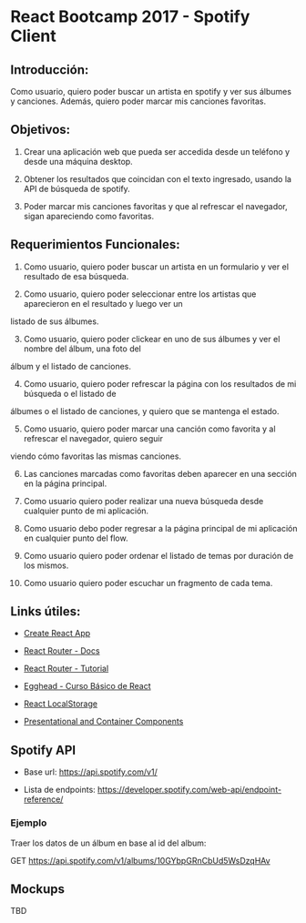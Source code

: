 # React Bootcamp 2017 - Spotify Client

## Introducción:

Como usuario, quiero poder buscar un artista en spotify y ver sus álbumes y canciones. Además, quiero poder marcar mis canciones favoritas.

## Objetivos:

1. Crear una aplicación web que pueda ser accedida desde un teléfono y desde una máquina desktop.

2. Obtener los resultados que coincidan con el texto ingresado, usando la API de búsqueda de spotify.

3. Poder marcar mis canciones favoritas y que al refrescar el navegador, sigan apareciendo como favoritas.

## Requerimientos Funcionales:

1. Como usuario, quiero poder buscar un artista en un formulario y ver el resultado de esa búsqueda.

2. Como usuario, quiero poder seleccionar entre los artistas que aparecieron en el resultado y luego ver un

listado de sus álbumes.

3. Como usuario, quiero poder clickear en uno de sus álbumes y ver el nombre del álbum, una foto del

álbum y el listado de canciones.

4. Como usuario, quiero poder refrescar la página con los resultados de mi búsqueda o el listado de

álbumes o el listado de canciones, y quiero que se mantenga el estado.

5. Como usuario, quiero poder marcar una canción como favorita y al refrescar el navegador, quiero seguir

viendo cómo favoritas las mismas canciones.

6. Las canciones marcadas como favoritas deben aparecer en una sección en la página principal.

7. Como usuario quiero poder realizar una nueva búsqueda desde cualquier punto de mi aplicación.

8. Como usuario debo poder regresar a la página principal de mi aplicación en cualquier punto del flow.

9. Como usuario quiero poder ordenar el listado de temas por duración de los mismos.

10. Como usuario quiero poder escuchar un fragmento de cada tema.

## Links útiles:

* [Create React App](https://github.com/facebookincubator/create-react-app)

* [React Router - Docs](https://reacttraining.com/react-router/)

* [React Router - Tutorial](https://github.com/reactjs/react-router-tutorial)

* [Egghead - Curso Básico de React](https://egghead.io/courses/react-fundamentals)

* [React LocalStorage](https://github.com/STRML/react-localstorage)

* [Presentational and Container Components](https://medium.com/@dan_abramov/smart-and-dumb-components-7ca2f9a7c7d0#.czw7rr9kf)

## Spotify API

* Base url: https://api.spotify.com/v1/

* Lista de endpoints: https://developer.spotify.com/web-api/endpoint-reference/

### Ejemplo

Traer los datos de un álbum en base al id del album:

GET https://api.spotify.com/v1/albums/10GYbpGRnCbUd5WsDzqHAv

## Mockups

TBD
